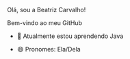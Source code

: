 Olá, sou a Beatriz Carvalho!

Bem-vindo ao meu GitHub

- 🌱 Atualmente estou aprendendo Java

- 😄 Pronomes: Ela/Dela
